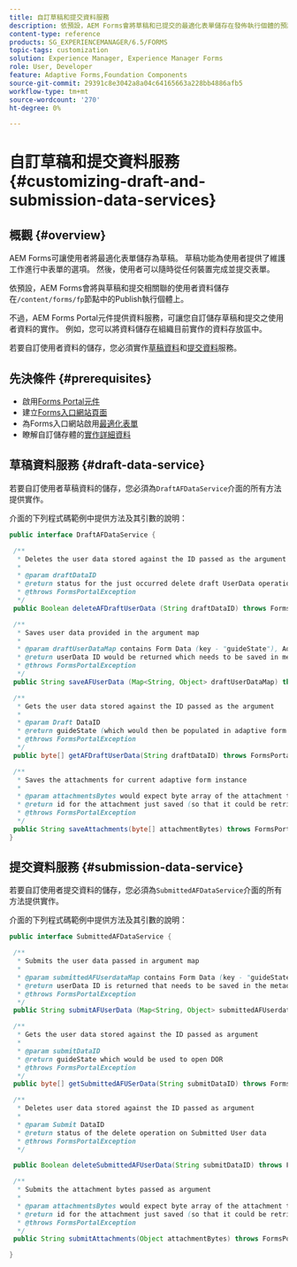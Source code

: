 ```yaml
---
title: 自訂草稿和提交資料服務
description: 依預設，AEM Forms會將草稿和已提交的最適化表單儲存在發佈執行個體的預設節點中。 不過，您可以設定AEM Forms的草稿和提交資料服務，以自訂草稿和提交的最適化表單的儲存。
content-type: reference
products: SG_EXPERIENCEMANAGER/6.5/FORMS
topic-tags: customization
solution: Experience Manager, Experience Manager Forms
role: User, Developer
feature: Adaptive Forms,Foundation Components
source-git-commit: 29391c8e3042a8a04c64165663a228bb4886afb5
workflow-type: tm+mt
source-wordcount: '270'
ht-degree: 0%

---
```


# 自訂草稿和提交資料服務 {#customizing-draft-and-submission-data-services}

## 概觀 {#overview}

AEM Forms可讓使用者將最適化表單儲存為草稿。 草稿功能為使用者提供了維護工作進行中表單的選項。 然後，使用者可以隨時從任何裝置完成並提交表單。

依預設，AEM Forms會將與草稿和提交相關聯的使用者資料儲存在`/content/forms/fp`節點中的Publish執行個體上。

不過，AEM Forms Portal元件提供資料服務，可讓您自訂儲存草稿和提交之使用者資料的實作。 例如，您可以將資料儲存在組織目前實作的資料存放區中。

若要自訂使用者資料的儲存，您必須實作[草稿資料](/help/forms/using/custom-draft-submission-data-services.md#p-draft-data-service-p)和[提交資料](/help/forms/using/custom-draft-submission-data-services.md#p-submission-data-service-p)服務。

## 先決條件 {#prerequisites}

* 啟用[Forms Portal元件](/help/forms/using/enabling-forms-portal-components.md)
* 建立[Forms入口網站頁面](/help/forms/using/creating-form-portal-page.md)
* 為Forms入口網站啟用[最適化表單](/help/forms/using/draft-submission-component.md)
* 瞭解自訂儲存體的[實作詳細資料](/help/forms/using/draft-submission-component.md#customizing-the-storage)

## 草稿資料服務 {#draft-data-service}

若要自訂使用者草稿資料的儲存，您必須為`DraftAFDataService`介面的所有方法提供實作。

介面的下列程式碼範例中提供方法及其引數的說明：

```java
public interface DraftAFDataService {

 /**
  * Deletes the user data stored against the ID passed as the argument
  *
  * @param draftDataID
  * @return status for the just occurred delete draft UserData operation
  * @throws FormsPortalException
  */
 public Boolean deleteAFDraftUserData (String draftDataID) throws FormsPortalException;

 /**
  * Saves user data provided in the argument map
  *
  * @param draftUserDataMap contains Form Data (key - "guideState"), Adaptive Form Name (Key - "guideName"), and Draft DataID (Key - "userDataID") if there is update
  * @return userData ID would be returned which needs to be saved in metadata node
  * @throws FormsPortalException
  */
 public String saveAFUserData (Map<String, Object> draftUserDataMap) throws FormsPortalException;

 /**
  * Gets the user data stored against the ID passed as the argument
  *
  * @param Draft DataID
  * @return guideState (which would then be populated in adaptive form to reload the draft) which is stored against draftDataID
  * @throws FormsPortalException
  */
 public byte[] getAFDraftUserData(String draftDataID) throws FormsPortalException;

 /**
  * Saves the attachments for current adaptive form instance
  *
  * @param attachmentsBytes would expect byte array of the attachment to be saved
  * @return id for the attachment just saved (so that it could be retrieved later)
  * @throws FormsPortalException
  */
 public String saveAttachments(byte[] attachmentBytes) throws FormsPortalException;
}
```

## 提交資料服務 {#submission-data-service}

若要自訂使用者提交資料的儲存，您必須為`SubmittedAFDataService`介面的所有方法提供實作。

介面的下列程式碼範例中提供方法及其引數的說明：

```java
public interface SubmittedAFDataService {

 /**
  * Submits the user data passed in argument map
  *
  * @param submittedAFUserdataMap contains Form Data (key - "guideState"), Adaptive Form Name (Key - "guideName"), and Draft DataID (Key - "userDataID")
  * @return userData ID is returned that needs to be saved in the metadata node
  * @throws FormsPortalException
  */
 public String submitAFUserData (Map<String, Object> submittedAFUserdataMap) throws FormsPortalException;

 /**
  * Gets the user data stored against the ID passed as argument
  *
  * @param submitDataID
  * @return guideState which would be used to open DOR
  * @throws FormsPortalException
  */
 public byte[] getSubmittedAFUSerData(String submitDataID) throws FormsPortalException;

 /**
  * Deletes user data stored against the ID passed as argument
  *
  * @param Submit DataID
  * @return status of the delete operation on Submitted User data
  * @throws FormsPortalException
  */

 public Boolean deleteSubmittedAFUserData(String submitDataID) throws FormsPortalException;

 /**
  * Submits the attachment bytes passed as argument
  *
  * @param attachmentsBytes would expect byte array of the attachment to be saved
  * @return id for the attachment just saved (so that it could be retrieved later)
  * @throws FormsPortalException
  */
 public String submitAttachments(Object attachmentBytes) throws FormsPortalException;

}
```
